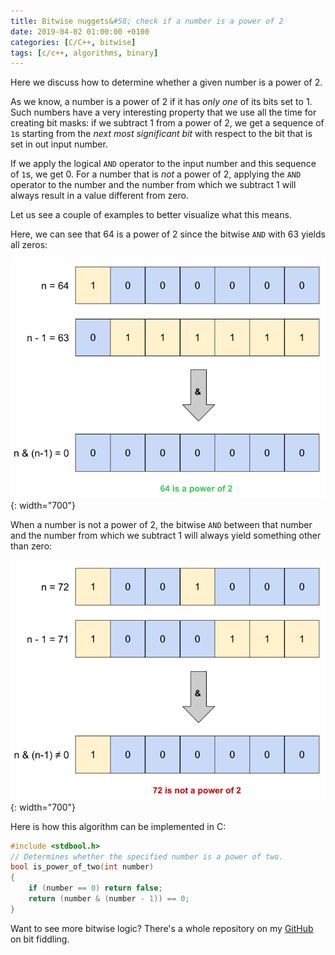 ```yaml
---
title: Bitwise nuggets&#58; check if a number is a power of 2
date: 2019-04-02 01:00:00 +0100
categories: [C/C++, bitwise]
tags: [c/c++, algorithms, binary]
---
```


Here we discuss how to determine whether a given number is a power of 2.

As we know, a number is a power of 2 if it has *only one* of its bits set to 1. Such numbers have a very interesting property that we use all the time for creating bit masks: if we subtract 1 from a power of 2, we get a sequence of `1`s starting from the *next most significant bit* with respect to the bit that is set in out input number.

If we apply the logical `AND` operator to the input number and this sequence of `1`s, we get 0. For a number that is *not* a power of 2, applying the `AND` operator to the number and the number from which we subtract 1 will always result in a value different from zero.

Let us see a couple of examples to better visualize what this means.

Here, we can see that 64 is a power of 2 since the bitwise `AND` with 63 yields all zeros:

![Determine if a number is a power of two: 64 is a power of 2](/assets/img/posts/bitwise_power_of_two_true.png){: width="700"}

When a number is not a power of 2, the bitwise `AND` between that number and the number from which we subtract 1 will always yield something other than zero:

![Determine if a number is a power of two: 64 is a power of 2](/assets/img/posts/bitwise_power_of_two_false.png){: width="700"}

Here is how this algorithm can be implemented in C:

```c
#include <stdbool.h>
// Determines whether the specified number is a power of two.
bool is_power_of_two(int number)
{
    if (number == 0) return false;
    return (number & (number - 1)) == 0;
}
```

Want to see more bitwise logic? There's a whole repository on my [GitHub] on bit fiddling.

<!-- links -->
[GitHub]: https://github.com/alexandra-zaharia/c-playground/tree/master/bitwise_operations
